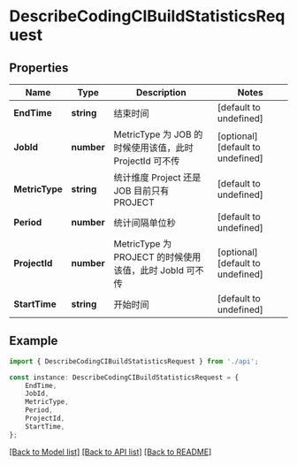 # DescribeCodingCIBuildStatisticsRequest


## Properties

Name | Type | Description | Notes
------------ | ------------- | ------------- | -------------
**EndTime** | **string** | 结束时间 | [default to undefined]
**JobId** | **number** | MetricType 为 JOB 的时候使用该值，此时 ProjectId 可不传 | [optional] [default to undefined]
**MetricType** | **string** | 统计维度 Project 还是 JOB 目前只有 PROJECT | [default to undefined]
**Period** | **number** | 统计间隔单位秒 | [default to undefined]
**ProjectId** | **number** | MetricType 为 PROJECT 的时候使用该值，此时 JobId 可不传 | [optional] [default to undefined]
**StartTime** | **string** | 开始时间 | [default to undefined]

## Example

```typescript
import { DescribeCodingCIBuildStatisticsRequest } from './api';

const instance: DescribeCodingCIBuildStatisticsRequest = {
    EndTime,
    JobId,
    MetricType,
    Period,
    ProjectId,
    StartTime,
};
```

[[Back to Model list]](../README.md#documentation-for-models) [[Back to API list]](../README.md#documentation-for-api-endpoints) [[Back to README]](../README.md)
